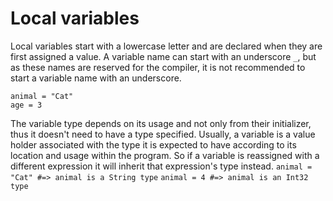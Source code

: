 # Local variables
Local variables start with a lowercase letter and are declared when they are first assigned a value. A variable name can start with an underscore `_`, but as these names are reserved for the compiler, it is not recommended to start a variable name with an underscore.
```
animal = "Cat"
age = 3
```

The variable type depends on its usage and not only from their initializer, thus it doesn't need to have a type specified. Usually, a variable is a value holder associated with the type it is expected to have according to its location and usage within the program. So if a variable is reassigned with a different expression it will inherit that expression's type instead.
`animal = "Cat" #=> animal is a String type`
`animal = 4 #=> animal is an Int32 type`
